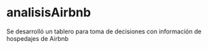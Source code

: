 # analisisAirbnb
Se desarrolló un tablero para toma de decisiones con información de hospedajes de Airbnb
